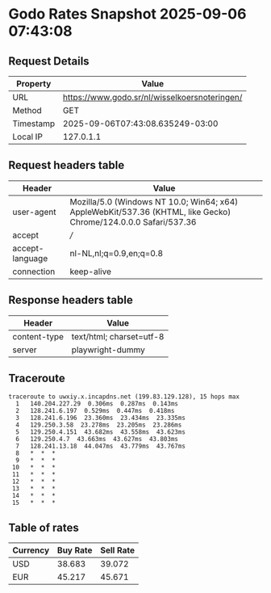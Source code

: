# Godo Rates Snapshot 2025-09-06 07:43:08
## Request Details

| Property | Value |
|----------|-------|
| URL | https://www.godo.sr/nl/wisselkoersnoteringen/ |
| Method | GET |
| Timestamp | 2025-09-06T07:43:08.635249-03:00 |
| Local IP | 127.0.1.1 |
    
## Request headers table

| Header | Value |
|--------|-------|
| user-agent | Mozilla/5.0 (Windows NT 10.0; Win64; x64) AppleWebKit/537.36 (KHTML, like Gecko) Chrome/124.0.0.0 Safari/537.36 |
| accept | */* |
| accept-language | nl-NL,nl;q=0.9,en;q=0.8 |
| connection | keep-alive |

    
## Response headers table
| Header | Value |
|--------|-------|
| content-type | text/html; charset=utf-8 |
| server | playwright-dummy |

## Traceroute 

```
traceroute to uwxiy.x.incapdns.net (199.83.129.128), 15 hops max
  1   140.204.227.29  0.306ms  0.287ms  0.143ms 
  2   128.241.6.197  0.529ms  0.447ms  0.418ms 
  3   128.241.6.196  23.360ms  23.434ms  23.335ms 
  4   129.250.3.58  23.278ms  23.205ms  23.286ms 
  5   129.250.4.151  43.682ms  43.558ms  43.623ms 
  6   129.250.4.7  43.663ms  43.627ms  43.803ms 
  7   128.241.13.18  44.047ms  43.779ms  43.767ms 
  8   *  *  * 
  9   *  *  * 
 10   *  *  * 
 11   *  *  * 
 12   *  *  * 
 13   *  *  * 
 14   *  *  * 
 15   *  *  * 

```


## Table of rates

| Currency | Buy Rate | Sell Rate |
|----------|----------|-----------|
| USD | 38.683 | 39.072 |
| EUR | 45.217 | 45.671 |
